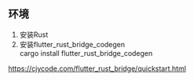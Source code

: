 ## 环境
1. 安装Rust
2. 安装flutter_rust_bridge_codegen  
cargo install flutter_rust_bridge_codegen


https://cjycode.com/flutter_rust_bridge/quickstart.html